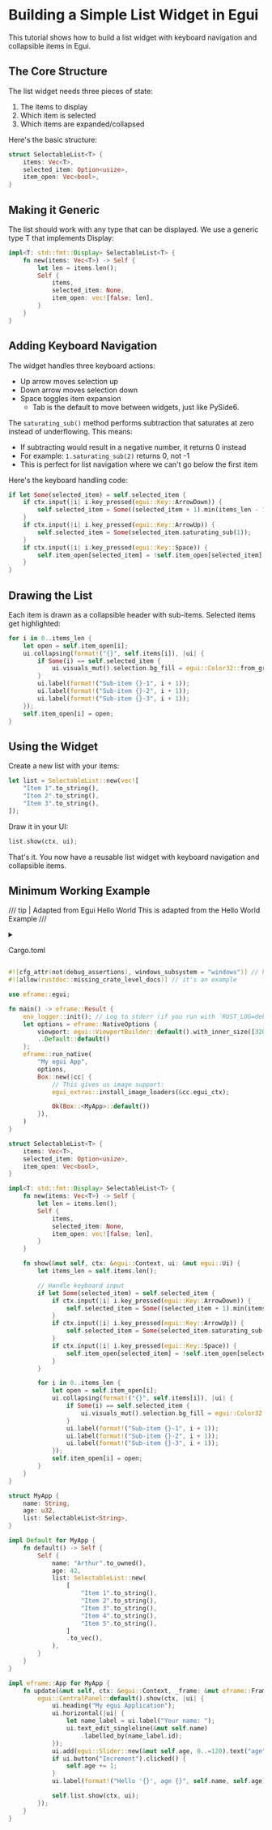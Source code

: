 # Building a Simple List Widget in Egui

This tutorial shows how to build a list widget with keyboard navigation and collapsible items in Egui.

## The Core Structure

The list widget needs three pieces of state:
1. The items to display
2. Which item is selected
3. Which items are expanded/collapsed

Here's the basic structure:

```rust
struct SelectableList<T> {
    items: Vec<T>,
    selected_item: Option<usize>,
    item_open: Vec<bool>,
}
```

## Making it Generic

The list should work with any type that can be displayed. We use a generic type T that implements Display:

```rust
impl<T: std::fmt::Display> SelectableList<T> {
    fn new(items: Vec<T>) -> Self {
        let len = items.len();
        Self {
            items,
            selected_item: None,
            item_open: vec![false; len],
        }
    }
}
```

## Adding Keyboard Navigation

The widget handles three keyboard actions:

- Up arrow moves selection up
- Down arrow moves selection down
- Space toggles item expansion
    - Tab is the default to move between widgets, just like PySide6.

The `saturating_sub()` method performs subtraction that saturates at zero instead of underflowing. This means:
- If subtracting would result in a negative number, it returns 0 instead
- For example: `1.saturating_sub(2)` returns 0, not -1
- This is perfect for list navigation where we can't go below the first item

Here's the keyboard handling code:

```rust
if let Some(selected_item) = self.selected_item {
    if ctx.input(|i| i.key_pressed(egui::Key::ArrowDown)) {
        self.selected_item = Some((selected_item + 1).min(items_len - 1));
    }
    if ctx.input(|i| i.key_pressed(egui::Key::ArrowUp)) {
        self.selected_item = Some(selected_item.saturating_sub(1));
    }
    if ctx.input(|i| i.key_pressed(egui::Key::Space)) {
        self.item_open[selected_item] = !self.item_open[selected_item];
    }
}
```

## Drawing the List

Each item is drawn as a collapsible header with sub-items. Selected items get highlighted:

```rust
for i in 0..items_len {
    let open = self.item_open[i];
    ui.collapsing(format!("{}", self.items[i]), |ui| {
        if Some(i) == self.selected_item {
            ui.visuals_mut().selection.bg_fill = egui::Color32::from_gray(196);
        }
        ui.label(format!("Sub-item {}-1", i + 1));
        ui.label(format!("Sub-item {}-2", i + 1));
        ui.label(format!("Sub-item {}-3", i + 1));
    });
    self.item_open[i] = open;
}
```

## Using the Widget

Create a new list with your items:

```rust
let list = SelectableList::new(vec![
    "Item 1".to_string(),
    "Item 2".to_string(),
    "Item 3".to_string(),
]);
```

Draw it in your UI:

```rust
list.show(ctx, ui);
```

That's it. You now have a reusable list widget with keyboard navigation and collapsible items.


## Minimum Working Example

/// tip | Adapted from Egui Hello World
This is adapted from the Hello World Example
///

<details closed markdown><summary>


Cargo.toml
</summary>

```toml

[package]
name = "egui_list"
version = "0.1.0"
authors = ["Emil Ernerfeldt <emil.ernerfeldt@gmail.com>"]
license = "MIT OR Apache-2.0"
edition = "2021"
publish = false

[dependencies]
eframe = { version = "0.30.0", features = ["__screenshot"] }
egui_extras = { version = "0.30.0", features = ["default", "image"] }
env_logger = {version= "0.11.6", default-features = false, features = [
    "auto-color",
    "humantime",
] }
```


</details>

```rust
#![cfg_attr(not(debug_assertions), windows_subsystem = "windows")] // hide console window on Windows in release
#![allow(rustdoc::missing_crate_level_docs)] // it's an example

use eframe::egui;

fn main() -> eframe::Result {
    env_logger::init(); // Log to stderr (if you run with `RUST_LOG=debug`).
    let options = eframe::NativeOptions {
        viewport: egui::ViewportBuilder::default().with_inner_size([320.0, 240.0]),
        ..Default::default()
    };
    eframe::run_native(
        "My egui App",
        options,
        Box::new(|cc| {
            // This gives us image support:
            egui_extras::install_image_loaders(&cc.egui_ctx);

            Ok(Box::<MyApp>::default())
        }),
    )
}

struct SelectableList<T> {
    items: Vec<T>,
    selected_item: Option<usize>,
    item_open: Vec<bool>,
}

impl<T: std::fmt::Display> SelectableList<T> {
    fn new(items: Vec<T>) -> Self {
        let len = items.len();
        Self {
            items,
            selected_item: None,
            item_open: vec![false; len],
        }
    }

    fn show(&mut self, ctx: &egui::Context, ui: &mut egui::Ui) {
        let items_len = self.items.len();

        // Handle keyboard input
        if let Some(selected_item) = self.selected_item {
            if ctx.input(|i| i.key_pressed(egui::Key::ArrowDown)) {
                self.selected_item = Some((selected_item + 1).min(items_len - 1));
            }
            if ctx.input(|i| i.key_pressed(egui::Key::ArrowUp)) {
                self.selected_item = Some(selected_item.saturating_sub(1));
            }
            if ctx.input(|i| i.key_pressed(egui::Key::Space)) {
                self.item_open[selected_item] = !self.item_open[selected_item];
            }
        }

        for i in 0..items_len {
            let open = self.item_open[i];
            ui.collapsing(format!("{}", self.items[i]), |ui| {
                if Some(i) == self.selected_item {
                    ui.visuals_mut().selection.bg_fill = egui::Color32::from_gray(196);
                }
                ui.label(format!("Sub-item {}-1", i + 1));
                ui.label(format!("Sub-item {}-2", i + 1));
                ui.label(format!("Sub-item {}-3", i + 1));
            });
            self.item_open[i] = open;
        }
    }
}

struct MyApp {
    name: String,
    age: u32,
    list: SelectableList<String>,
}

impl Default for MyApp {
    fn default() -> Self {
        Self {
            name: "Arthur".to_owned(),
            age: 42,
            list: SelectableList::new(
                [
                    "Item 1".to_string(),
                    "Item 2".to_string(),
                    "Item 3".to_string(),
                    "Item 4".to_string(),
                    "Item 5".to_string(),
                ]
                .to_vec(),
            ),
        }
    }
}

impl eframe::App for MyApp {
    fn update(&mut self, ctx: &egui::Context, _frame: &mut eframe::Frame) {
        egui::CentralPanel::default().show(ctx, |ui| {
            ui.heading("My egui Application");
            ui.horizontal(|ui| {
                let name_label = ui.label("Your name: ");
                ui.text_edit_singleline(&mut self.name)
                    .labelled_by(name_label.id);
            });
            ui.add(egui::Slider::new(&mut self.age, 0..=120).text("age"));
            if ui.button("Increment").clicked() {
                self.age += 1;
            }
            ui.label(format!("Hello '{}', age {}", self.name, self.age));

            self.list.show(ctx, ui);
        });
    }
}

```

